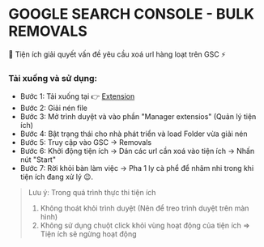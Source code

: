 # GOOGLE SEARCH CONSOLE - BULK REMOVALS 
📌 Tiện ích giải quyết vấn đề yêu cầu xoá url hàng loạt trên GSC ⚡

### Tải xuống và sử dụng:
- Bước 1: Tải xuống tại 👉 [Extension](https://github.com/7vnguyenvu/gsc-bulk-remove/archive/refs/heads/main.zip)
- Bước 2: Giải nén file
- Bước 3: Mở trình duyệt và vào phần "Manager extensios" (Quản lý tiện ích)
- Bước 4: Bật trạng thái cho nhà phát triển và load Folder vừa giải nén
- Bước 5: Truy cập vào GSC -> Removals
- Bước 6: Khởi động tiện ích -> Dán các url cần xoá vào tiện ích -> Nhấn nút "Start"
- Bước 7: Rời khỏi bàn làm việc -> Pha 1 ly cà phể để nhâm nhi trong khi tiện ích đang xử lý 😉.

> Lưu ý: Trong quá trình thực thi tiện ích
>   1. Không thoát khỏi trình duyệt (Nên để treo trình duyệt trên màn hình)
>   2. Không sử dụng chuột click khỏi vùng hoạt động của tiện ích => Tiện ích sẽ ngừng hoạt động
